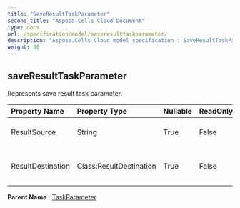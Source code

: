 ```yaml
---
title: "SaveResultTaskParameter"
second_title: "Aspose.Cells Cloud Document"
type: docs
url: /specification/model/saveresulttaskparameter/
description: "Aspose.Cells Cloud model specification : SaveResultTaskParameter. Effortlessly handle Excel and other spreadsheet documents with features like opening, generating, editing, splitting, merging, comparing, and converting."
weight: 50
---
```


## **saveResultTaskParameter**

Represents save result task parameter. 

| Property Name | Property Type | Nullable |  ReadOnly | DefaultValue | Description | 
| :- | :- | :- |:- |  :- | :- |
| ResultSource | String | True |  False |  | Represents result data source. |  
| ResultDestination | Class:ResultDestination | True |  False |  | Represents result destination data. |  

**Parent Name** : [TaskParameter](taskparameter)


